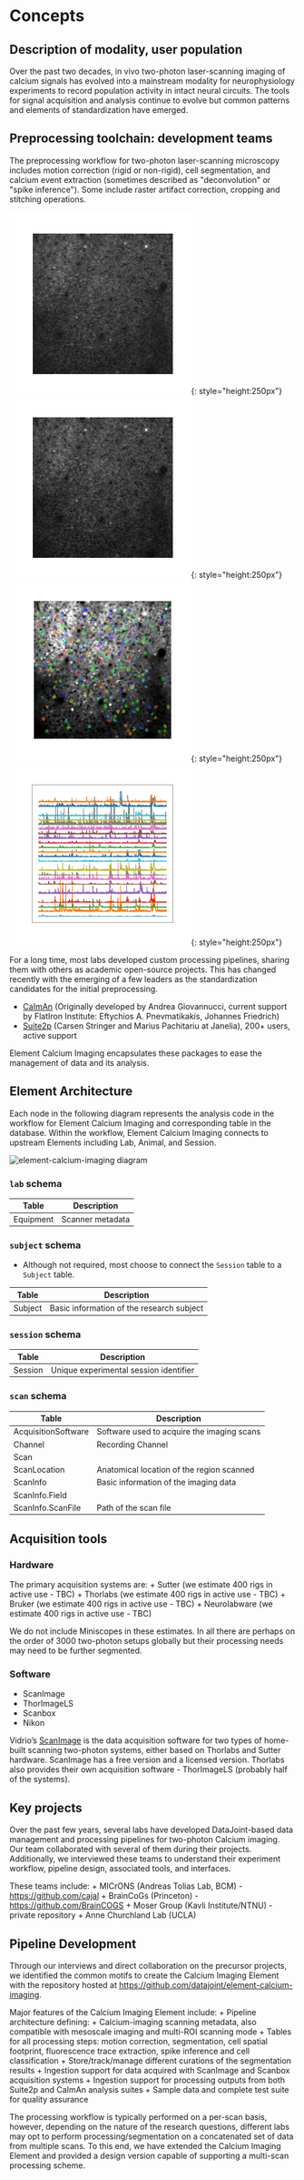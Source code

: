 # Concepts

## Description of modality, user population
Over the past two decades, in vivo two-photon laser-scanning imaging of calcium signals has evolved into a mainstream modality for neurophysiology experiments to record population activity in intact neural circuits. The tools for signal acquisition and analysis continue to evolve but common patterns and elements of standardization have emerged.

## Preprocessing toolchain: development teams
The preprocessing workflow for two-photon laser-scanning microscopy includes motion correction (rigid or non-rigid), cell segmentation, and calcium event extraction (sometimes described as "deconvolution" or "spike inference"). Some include raster artifact correction, cropping and stitching operations.


![Raw Scans](/images/rawscans.gif){: style="height:250px"}
![Motion Corrected Scans](/images/motioncorrectedscans.gif){: style="height:250px"}
![Cell Segmentation](/images/cellsegmentation.png){: style="height:250px"}
![Calcium Events](/images/calciumtraces.png){: style="height:250px"}

For a long time, most labs developed custom processing pipelines, sharing them with others as academic open-source projects. This has changed recently with the emerging of a few leaders as the standardization candidates for the initial preprocessing.

- [CaImAn](https://github.com/flatironinstitute/CaImAn) (Originally developed by Andrea Giovannucci, current support by FlatIron Institute: Eftychios A. Pnevmatikakis, Johannes Friedrich)
- [Suite2p](https://github.com/MouseLand/suite2p) (Carsen Stringer and Marius Pachitariu at Janelia), 200+ users, active support

Element Calcium Imaging encapsulates these packages to ease the management of data and its analysis.

## Element Architecture
Each node in the following diagram represents the analysis code in the workflow for Element Calcium Imaging and corresponding table in the database.  Within the workflow, Element Calcium Imaging connects to upstream Elements including Lab, Animal, and Session.

![element-calcium-imaging diagram](https://raw.githubusercontent.com/datajoint/element-calcium-imaging/main/images/attached_calcium_imaging_element.svg)

### `lab` schema

| Table | Description |
| --- | --- |
| Equipment | Scanner metadata |

### `subject` schema
- Although not required, most choose to connect the `Session` table to a `Subject` table.

| Table | Description |
| --- | --- |
| Subject | Basic information of the research subject |

### `session` schema

| Table | Description |
| --- | --- |
| Session | Unique experimental session identifier |


### `scan` schema

| Table | Description |
| --- | --- |
| AcquisitionSoftware | Software used to acquire the imaging scans |
| Channel | Recording Channel |
| Scan |  |
| ScanLocation | Anatomical location of the region scanned |
| ScanInfo | Basic information of the imaging data |
| ScanInfo.Field | |
| ScanInfo.ScanFile | Path of the scan file |


## Acquisition tools

### Hardware
The primary acquisition systems are: + Sutter (we estimate 400 rigs in active use - TBC) + Thorlabs (we estimate 400 rigs in active use - TBC) + Bruker (we estimate 400 rigs in active use - TBC) + Neurolabware (we estimate 400 rigs in active use - TBC)

We do not include Miniscopes in these estimates. In all there are perhaps on the order of 3000 two-photon setups globally but their processing needs may need to be further segmented.

### Software
- ScanImage
- ThorImageLS
- Scanbox
- Nikon

Vidrio’s [ScanImage](https://docs.scanimage.org/) is the data acquisition software for two types of home-built scanning two-photon systems, either based on Thorlabs and Sutter hardware. ScanImage has a free version and a licensed version. Thorlabs also provides their own acquisition software - ThorImageLS (probably half of the systems).


## Key projects
Over the past few years, several labs have developed DataJoint-based data management and processing pipelines for two-photon Calcium imaging. Our team collaborated with several of them during their projects. Additionally, we interviewed these teams to understand their experiment workflow, pipeline design, associated tools, and interfaces.

These teams include: + MICrONS (Andreas Tolias Lab, BCM) - https://github.com/cajal + BrainCoGs (Princeton) - https://github.com/BrainCOGS + Moser Group (Kavli Institute/NTNU) - private repository + Anne Churchland Lab (UCLA)

## Pipeline Development
Through our interviews and direct collaboration on the precursor projects, we identified the common motifs to create the Calcium Imaging Element with the repository hosted at https://github.com/datajoint/element-calcium-imaging.

Major features of the Calcium Imaging Element include: + Pipeline architecture defining: + Calcium-imaging scanning metadata, also compatible with mesoscale imaging and multi-ROI scanning mode + Tables for all processing steps: motion correction, segmentation, cell spatial footprint, fluorescence trace extraction, spike inference and cell classification + Store/track/manage different curations of the segmentation results + Ingestion support for data acquired with ScanImage and Scanbox acquisition systems + Ingestion support for processing outputs from both Suite2p and CaImAn analysis suites + Sample data and complete test suite for quality assurance

The processing workflow is typically performed on a per-scan basis, however, depending on the nature of the research questions, different labs may opt to perform processing/segmentation on a concatenated set of data from multiple scans. To this end, we have extended the Calcium Imaging Element and provided a design version capable of supporting a multi-scan processing scheme.
